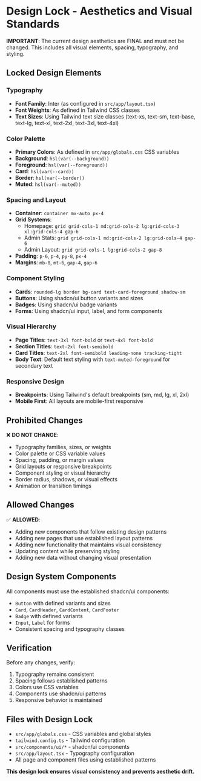 # Design Lock - Aesthetics and Visual Standards

**IMPORTANT**: The current design aesthetics are FINAL and must not be changed. This includes all visual elements, spacing, typography, and styling.

## Locked Design Elements

### Typography
- **Font Family**: Inter (as configured in `src/app/layout.tsx`)
- **Font Weights**: As defined in Tailwind CSS classes
- **Text Sizes**: Using Tailwind text size classes (text-xs, text-sm, text-base, text-lg, text-xl, text-2xl, text-3xl, text-4xl)

### Color Palette
- **Primary Colors**: As defined in `src/app/globals.css` CSS variables
- **Background**: `hsl(var(--background))`
- **Foreground**: `hsl(var(--foreground))`
- **Card**: `hsl(var(--card))`
- **Border**: `hsl(var(--border))`
- **Muted**: `hsl(var(--muted))`

### Spacing and Layout
- **Container**: `container mx-auto px-4`
- **Grid Systems**: 
  - Homepage: `grid grid-cols-1 md:grid-cols-2 lg:grid-cols-3 xl:grid-cols-4 gap-6`
  - Admin Stats: `grid grid-cols-1 md:grid-cols-2 lg:grid-cols-4 gap-6`
  - Admin Layout: `grid grid-cols-1 lg:grid-cols-2 gap-8`
- **Padding**: `p-6`, `p-4`, `py-8`, `px-4`
- **Margins**: `mb-8`, `mt-6`, `gap-4`, `gap-6`

### Component Styling
- **Cards**: `rounded-lg border bg-card text-card-foreground shadow-sm`
- **Buttons**: Using shadcn/ui button variants and sizes
- **Badges**: Using shadcn/ui badge variants
- **Forms**: Using shadcn/ui input, label, and form components

### Visual Hierarchy
- **Page Titles**: `text-3xl font-bold` or `text-4xl font-bold`
- **Section Titles**: `text-2xl font-semibold`
- **Card Titles**: `text-2xl font-semibold leading-none tracking-tight`
- **Body Text**: Default text styling with `text-muted-foreground` for secondary text

### Responsive Design
- **Breakpoints**: Using Tailwind's default breakpoints (sm, md, lg, xl, 2xl)
- **Mobile First**: All layouts are mobile-first responsive

## Prohibited Changes

❌ **DO NOT CHANGE**:
- Typography families, sizes, or weights
- Color palette or CSS variable values
- Spacing, padding, or margin values
- Grid layouts or responsive breakpoints
- Component styling or visual hierarchy
- Border radius, shadows, or visual effects
- Animation or transition timings

## Allowed Changes

✅ **ALLOWED**:
- Adding new components that follow existing design patterns
- Adding new pages that use established layout patterns
- Adding new functionality that maintains visual consistency
- Updating content while preserving styling
- Adding new data without changing visual presentation

## Design System Components

All components must use the established shadcn/ui components:
- `Button` with defined variants and sizes
- `Card`, `CardHeader`, `CardContent`, `CardFooter`
- `Badge` with defined variants
- `Input`, `Label` for forms
- Consistent spacing and typography classes

## Verification

Before any changes, verify:
1. Typography remains consistent
2. Spacing follows established patterns
3. Colors use CSS variables
4. Components use shadcn/ui patterns
5. Responsive behavior is maintained

## Files with Design Lock

- `src/app/globals.css` - CSS variables and global styles
- `tailwind.config.ts` - Tailwind configuration
- `src/components/ui/*` - shadcn/ui components
- `src/app/layout.tsx` - Typography configuration
- All page and component files using established patterns

**This design lock ensures visual consistency and prevents aesthetic drift.**
